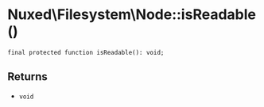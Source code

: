 # Nuxed\\Filesystem\\Node::isReadable()




``` Hack
final protected function isReadable(): void;
```




## Returns




+ ` void `